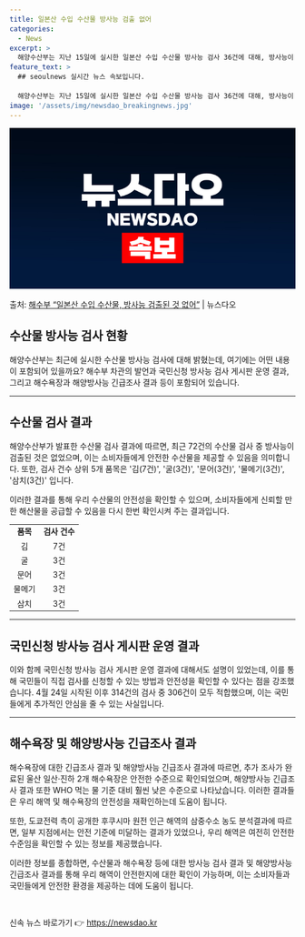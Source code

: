 ```yaml
---
title: 일본산 수입 수산물 방사능 검출 없어
categories:
  - News
excerpt: >
  해양수산부는 지난 15일에 실시한 일본산 수입 수산물 방사능 검사 36건에 대해, 방사능이 검출된 수산물은 …
feature_text: >
  ## seoulnews 실시간 뉴스 속보입니다.

  해양수산부는 지난 15일에 실시한 일본산 수입 수산물 방사능 검사 36건에 대해, 방사능이 검출된 수산물은 …
image: '/assets/img/newsdao_breakingnews.jpg'
---
```


![뉴스다오 속보](/assets/img/newsdao_breakingnews.jpg)

<p>출처: <a href="https://newsdao.kr/2833" rel="dofollow">해수부 “일본산 수입 수산물, 방사능 검출된 것 없어”</a> | 뉴스다오</p>

<h2 data-ke-size="size26">수산물 방사능 검사 현황</h2>
<p data-ke-size="size16">해양수산부는 최근에 실시한 수산물 방사능 검사에 대해 밝혔는데, 여기에는 어떤 내용이 포함되어 있을까요? 해수부 차관의 발언과 국민신청 방사능 검사 게시판 운영 결과, 그리고 해수욕장과 해양방사능 긴급조사 결과 등이 포함되어 있습니다.</p>
<hr>

<h2 data-ke-size="size26">수산물 검사 결과</h2>
<p data-ke-size="size16">해양수산부가 발표한 수산물 검사 결과에 따르면, 최근 72건의 수산물 검사 중 방사능이 검출된 것은 없었으며, 이는 소비자들에게 안전한 수산물을 제공할 수 있음을 의미합니다. 또한, 검사 건수 상위 5개 품목은 '김(7건)', '굴(3건)', '문어(3건)', '물메기(3건)', '삼치(3건)' 입니다.</p>
<p data-ke-size="size16">이러한 결과를 통해 우리 수산물의 안전성을 확인할 수 있으며, 소비자들에게 신뢰할 만한 해산물을 공급할 수 있음을 다시 한번 확인시켜 주는 결과입니다.</p>
<table>
	<tr>
		<td style="text-align: center; height: 17px;"><b>품목</b></td>
		<td style="text-align: center; height: 17px;"><b>검사 건수</b></td>
	</tr>
	<tr>
		<td style="text-align: center; height: 17px;">김</td>
		<td style="text-align: center; height: 17px;">7건</td>
	</tr>
	<tr>
		<td style="text-align: center; height: 17px;">굴</td>
		<td style="text-align: center; height: 17px;">3건</td>
	</tr>
	<tr>
		<td style="text-align: center; height: 17px;">문어</td>
		<td style="text-align: center; height: 17px;">3건</td>
	</tr>
	<tr>
		<td style="text-align: center; height: 17px;">물메기</td>
		<td style="text-align: center; height: 17px;">3건</td>
	</tr>
	<tr>
		<td style="text-align: center; height: 17px;">삼치</td>
		<td style="text-align: center; height: 17px;">3건</td>
	</tr>
</table>
<hr>

<h2 data-ke-size="size26">국민신청 방사능 검사 게시판 운영 결과</h2>
<p data-ke-size="size16">이와 함께 국민신청 방사능 검사 게시판 운영 결과에 대해서도 설명이 있었는데, 이를 통해 국민들이 직접 검사를 신청할 수 있는 방법과 안전성을 확인할 수 있다는 점을 강조했습니다. 4월 24일 시작된 이후 314건의 검사 중 306건이 모두 적합했으며, 이는 국민들에게 추가적인 안심을 줄 수 있는 사실입니다.</p>
<hr>

<h2 data-ke-size="size26">해수욕장 및 해양방사능 긴급조사 결과</h2>
<p data-ke-size="size16">해수욕장에 대한 긴급조사 결과 및 해양방사능 긴급조사 결과에 따르면, 추가 조사가 완료된 울산 일산·진하 2개 해수욕장은 안전한 수준으로 확인되었으며, 해양방사능 긴급조사 결과 또한 WHO 먹는 물 기준 대비 훨씬 낮은 수준으로 나타났습니다. 이러한 결과들은 우리 해역 및 해수욕장의 안전성을 재확인하는데 도움이 됩니다.</p>
<p data-ke-size="size16">또한, 도쿄전력 측이 공개한 후쿠시마 원전 인근 해역의 삼중수소 농도 분석결과에 따르면, 일부 지점에서는 안전 기준에 미달하는 결과가 있었으나, 우리 해역은 여전히 안전한 수준임을 확인할 수 있는 정보를 제공했습니다.</p>
<p data-ke-size="size16">이러한 정보를 종합하면, 수산물과 해수욕장 등에 대한 방사능 검사 결과 및 해양방사능 긴급조사 결과를 통해 우리 해역이 안전한지에 대한 확인이 가능하며, 이는 소비자들과 국민들에게 안전한 환경을 제공하는 데에 도움이 됩니다.</p>
<p data-ke-size="size16">&nbsp;</p> 

신속 뉴스 바로가기 👉 <a href="https://newsdao.kr" rel="dofollow">https://newsdao.kr</a>


